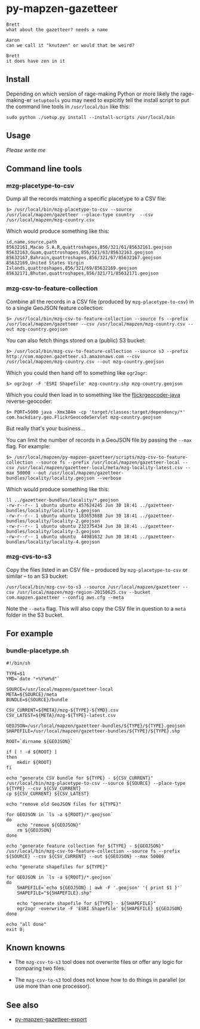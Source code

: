 # py-mapzen-gazetteer

```
Brett
what about the gazetteer? needs a name

Aaron
can we call it "knutzen" or would that be weird?

Brett
it does have zen in it
```
## Install

Depending on which version of rage-making Python or more likely the rage-making-er `setuptools` you may need to expicitly tell the install script to put the command line tools in `/usr/local/bin` like this:

```
sudo python ./setup.py install --install-scripts /usr/local/bin
```

## Usage

_Please write me_

## Command line tools

### mzg-placetype-to-csv

Dump all the records matching a specific placetype to a CSV file:

```
$> /usr/local/bin/mzg-placetype-to-csv --source /usr/local/mapzen/gazetteer --place-type country  --csv /usr/local/mapzen/mzg-country.csv
```

Which would produce something like this:

```
id,name,source,path
85632161,Macao S.A.R,quattroshapes,856/321/61/85632161.geojson
85632163,Guam,quattroshapes,856/321/63/85632163.geojson
85632167,Bahrain,quattroshapes,856/321/67/85632167.geojson
85632169,United States Virgin Islands,quattroshapes,856/321/69/85632169.geojson
85632171,Bhutan,quattroshapes,856/321/71/85632171.geojson
```

### mzg-csv-to-feature-collection

Combine all the records in a CSV file (produced by `mzg-placetype-to-csv`) in to a single GeoJSON feature collection:

```
$> /usr/local/bin/mzg-csv-to-feature-collection --source fs --prefix /usr/local/mapzen/gazetteer --csv /usr/local/mapzen/mzg-country.csv --out mzg-country.geojson
```

You can also fetch things stored on a (public) S3 bucket:

```
$> /usr/local/bin/mzg-csv-to-feature-collection --source s3 --prefix http://com.mapzen.gazetteer.s3.amazonaws.com --csv /usr/local/mapzen/mzg-country.csv --out mzg-country.geojson
```

Which you could then hand off to something like `ogr2ogr`:

```
$> ogr2ogr -F 'ESRI Shapefile' mzg-country.shp mzg-country.geojson
```

Which you could then load in to something like the [flickrgeocoder-java](https://github.com/thisisaaronland/flickrgeocoder-java) reverse-geocoder:

```
$> PORT=5000 java -Xmx384m -cp 'target/classes:target/dependency/*' com.hackdiary.geo.FlickrGeocodeServlet mzg-country.geojson
```

But really that's your business...

You can limit the number of records in a GeoJSON file by passing the `--max` flag. For example:

```
$> /usr/local/mapzen/py-mapzen-gazetteer/scripts/mzg-csv-to-feature-collection --source fs --prefix /usr/local/mapzen/gazetteer-local --csv /usr/local/mapzen/gazetteer-local/meta/mzg-locality-latest.csv --max 50000 --out /usr/local/mapzen/gazetteer-bundles/locality/locality.geojson --verbose
```

Which would produce something like this:

```
ll ../gazetteer-bundles/locality/*.geojson
-rw-r--r-- 1 ubuntu ubuntu 457624245 Jun 30 18:41 ../gazetteer-bundles/locality/locality-1.geojson
-rw-r--r-- 1 ubuntu ubuntu 183653688 Jun 30 18:41 ../gazetteer-bundles/locality/locality-2.geojson
-rw-r--r-- 1 ubuntu ubuntu 232375434 Jun 30 18:41 ../gazetteer-bundles/locality/locality-3.geojson
-rw-r--r-- 1 ubuntu ubuntu  44981632 Jun 30 18:41 ../gazetteer-bundles/locality/locality-4.geojson
```

### mzg-cvs-to-s3

Copy the files listed in an CSV file – produced by `mzg-placetype-to-csv` or similar – to an S3 bucket:

```
/usr/local/bin/mzg-csv-to-s3 --source /usr/local/mapzen/gazetteer --csv /usr/local/mapzen/mzg-region-20150625.csv --bucket com.mapzen.gazetteer --config aws.cfg --meta
```

Note the `--meta` flag. This will also copy the CSV file in question to a `meta` folder in the S3 bucket.

## For example

### bundle-placetype.sh

```
#!/bin/sh

TYPE=$1
YMD=`date "+%Y%m%d"`

SOURCE=/usr/local/mapzen/gazetteer-local
META=${SOURCE}/meta
BUNDLE=${SOURCE}/bundle

CSV_CURRENT=${META}/mzg-${TYPE}-${YMD}.csv
CSV_LATEST=${META}/mzg-${TYPE}-latest.csv

GEOJSON=/usr/local/mapzen/gazetteer-bundles/${TYPE}/${TYPE}.geojson
SHAPEFILE=/usr/local/mapzen/gazetteer-bundles/${TYPE}/${TYPE}.shp

ROOT=`dirname ${GEOJSON}`

if [ ! -d ${ROOT} ]
then
    mkdir ${ROOT}
fi

echo "generate CSV bundle for ${TYPE} - ${CSV_CURRENT}"
/usr/local/bin/mzg-placetype-to-csv --source ${SOURCE} --place-type ${TYPE} --csv ${CSV_CURRENT}
cp ${CSV_CURRENT} ${CSV_LATEST}

echo "remove old GeoJSON files for ${TYPE}"

for GEOJSON in `ls -a ${ROOT}/*.geojson`
do
    echo "remove ${GEOJSON}"
    rm ${GEOJSON}
done

echo "generate feature collection for ${TYPE} - ${GEOJSON}"
/usr/local/bin/mzg-csv-to-feature-collection --source fs --prefix ${SOURCE} --csv ${CSV_CURRENT} --out ${GEOJSON} --max 50000

echo "generate shapefiles for ${TYPE}"

for GEOJSON in `ls -a ${ROOT}/*.geojson`
do
    SHAPEFILE=`echo ${GEOJSON} | awk -F '.geojson' '{ print $1 }'`
    SHAPEFILE="${SHAPEFILE}.shp"

    echo "generate shapefile for ${TYPE} - ${SHAPEFILE}"
    ogr2ogr -overwrite -F 'ESRI Shapefile' ${SHAPEFILE} ${GEOJSON}
done

echo "all done"
exit 0;

```

## Known knowns

* The `mzg-csv-to-s3` tool does not overwrite files or offer any logic for comparing two files.

* The `mzg-csv-to-s3` tool does not know how to do things in parallel (or use more than one processor).

## See also

* [py-mapzen-gazetteer-export](https://github.com/mapzen/py-mapzen-gazetteer-export)
